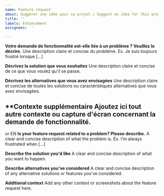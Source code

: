 ```yaml
---
name: Feature request
about: Suggérer une idée pour ce projet / Suggest an idea for this project
title: ''
labels: Enhancement
assignees: ''

---
```


**Votre demande de fonctionnalité est-elle liée à un problème ? Veuillez le décrire.**
Une description claire et concise du problème. Ex. Je suis toujours frustré lorsque [...]

**Décrivez la solution que vous souhaitez**
Une description claire et concise de ce que vous voulez qu'il se passe.

**Décrivez les alternatives que vous avez envisagées**
Une description claire et concise de toutes les solutions ou caractéristiques alternatives que vous avez envisagées.

**Contexte supplémentaire
Ajoutez ici tout autre contexte ou capture d'écran concernant la demande de fonctionnalité.
------
or EN
**Is your feature request related to a problem? Please describe.**
A clear and concise description of what the problem is. Ex. I'm always frustrated when [...]

**Describe the solution you'd like**
A clear and concise description of what you want to happen.

**Describe alternatives you've considered**
A clear and concise description of any alternative solutions or features you've considered.

**Additional context**
Add any other context or screenshots about the feature request here.
